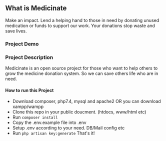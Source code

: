 ## What is Medicinate
Make an impact. Lend a helping hand to those in need by donating unused medication or funds to support our work. Your donations stop waste and save lives.

### Project Demo <a href=""></a>

### Project Description
Medicinate is an open source project for those who want to help others to grow the medicine donation system. So we can save others life who are in need.


#### How to run this Project
- Download composer, php7.4, mysql and apache2 OR you can download xampp/wampp
- Clone this repo in your public doucment. (htdocs, www/html etc)
- Run ```` composer install ```` 
- Copy the .env.example file into .env
- Setup .env according to your need. DB/Mail config etc 
- Run ```` php artisan key:generate ````
That's it! 

